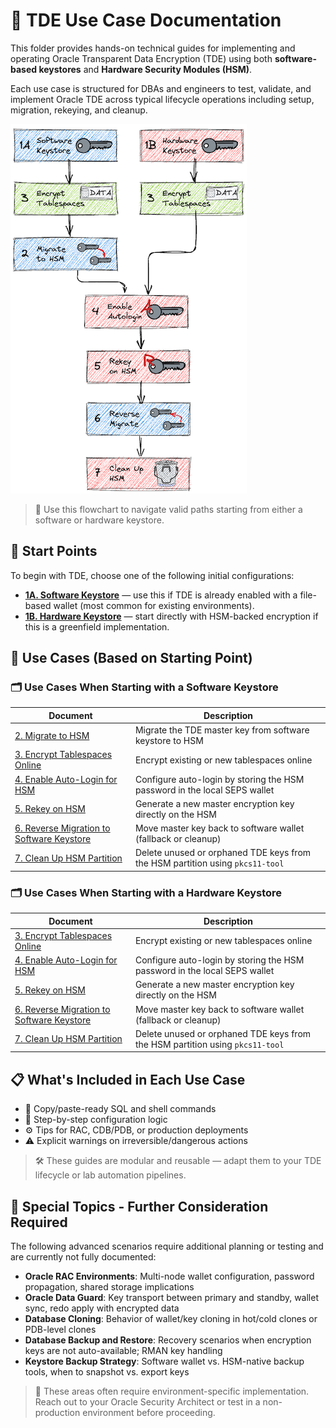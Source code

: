# 📘 TDE Use Case Documentation

This folder provides hands-on technical guides for implementing and operating Oracle Transparent Data Encryption (TDE) using both **software-based keystores** and **Hardware Security Modules (HSM)**.

Each use case is structured for DBAs and engineers to test, validate, and implement Oracle TDE across typical lifecycle operations including setup, migration, rekeying, and cleanup.

![TDE Use Case Flowchart](./TDE-UseCases.png)

> 🧭 Use this flowchart to navigate valid paths starting from either a software or hardware keystore.

## 🔰 Start Points

To begin with TDE, choose one of the following initial configurations:

* **[1A. Software Keystore](tde_software_keystore.md)** — use this if TDE is already enabled with a file-based wallet (most common for existing environments).
* **[1B. Hardware Keystore](tde_hardware_keystore.md)** — start directly with HSM-backed encryption if this is a greenfield implementation.

## 🔀 Use Cases (Based on Starting Point)

### 🗂 Use Cases When Starting with a Software Keystore

| Document                                                                  | Description                                                                   |
| ------------------------------------------------------------------------- | ----------------------------------------------------------------------------- |
| [2. Migrate to HSM](tde_hsm_migration.md)                                 | Migrate the TDE master key from software keystore to HSM                      |
| [3. Encrypt Tablespaces Online](tde_enc_tablespace.md)                    | Encrypt existing or new tablespaces online                                    |
| [4. Enable Auto-Login for HSM](tde_hsm_autologin.md)                      | Configure auto-login by storing the HSM password in the local SEPS wallet     |
| [5. Rekey on HSM](tde_hsm_rekey.md)                                       | Generate a new master encryption key directly on the HSM                      |
| [6. Reverse Migration to Software Keystore](tde_hsm_reverse_migration.md) | Move master key back to software wallet (fallback or cleanup)                 |
| [7. Clean Up HSM Partition](tde_hsm_cleanup.md)                           | Delete unused or orphaned TDE keys from the HSM partition using `pkcs11-tool` |

### 🗂 Use Cases When Starting with a Hardware Keystore

| Document                                                                  | Description                                                                   |
| ------------------------------------------------------------------------- | ----------------------------------------------------------------------------- |
| [3. Encrypt Tablespaces Online](tde_enc_tablespace.md)                    | Encrypt existing or new tablespaces online                                    |
| [4. Enable Auto-Login for HSM](tde_hsm_autologin.md)                      | Configure auto-login by storing the HSM password in the local SEPS wallet     |
| [5. Rekey on HSM](tde_hsm_rekey.md)                                       | Generate a new master encryption key directly on the HSM                      |
| [6. Reverse Migration to Software Keystore](tde_hsm_reverse_migration.md) | Move master key back to software wallet (fallback or cleanup)                 |
| [7. Clean Up HSM Partition](tde_hsm_cleanup.md)                           | Delete unused or orphaned TDE keys from the HSM partition using `pkcs11-tool` |

## 📋 What's Included in Each Use Case

* 📜 Copy/paste-ready SQL and shell commands
* 🧩 Step-by-step configuration logic
* ⚙️ Tips for RAC, CDB/PDB, or production deployments
* ⚠️ Explicit warnings on irreversible/dangerous actions

> 🛠 These guides are modular and reusable — adapt them to your TDE lifecycle or lab automation pipelines.

## 📌 Special Topics - Further Consideration Required

The following advanced scenarios require additional planning or testing and are currently not fully documented:

* **Oracle RAC Environments**: Multi-node wallet configuration, password propagation, shared storage implications
* **Oracle Data Guard**: Key transport between primary and standby, wallet sync, redo apply with encrypted data
* **Database Cloning**: Behavior of wallet/key cloning in hot/cold clones or PDB-level clones
* **Database Backup and Restore**: Recovery scenarios when encryption keys are not auto-available; RMAN key handling
* **Keystore Backup Strategy**: Software wallet vs. HSM-native backup tools, when to snapshot vs. export keys

> 🧠 These areas often require environment-specific implementation. Reach out to your Oracle Security Architect or test in a non-production environment before proceeding.
